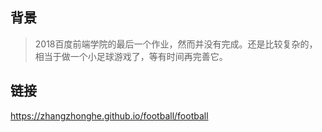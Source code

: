 ## 背景
> 2018百度前端学院的最后一个作业，然而并没有完成。还是比较复杂的，相当于做一个小足球游戏了，等有时间再完善它。
## 链接
https://zhangzhonghe.github.io/football/football
